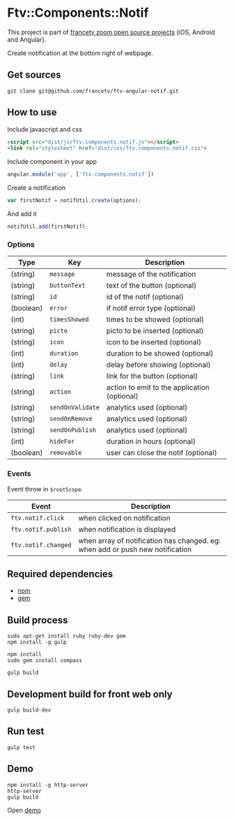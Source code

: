# Ftv::Components::Notif

This project is part of [francetv zoom open source projects](https://github.com/francetv/zoom-public) (iOS, Android and Angular).

Create notification at the bottom right of webpage.

## Get sources

```
git clone git@github.com/francetv/ftv-angular-notif.git
```

## How to use

Include javascript and css

```html
<script src="dist/js/ftv.components.notif.js"></script>
<link rel="stylesheet" href="dist/css/ftv.components.notif.css">
```

Include component in your app

```js
angular.module('app', ['ftv.components.notif'])
```

Create a notification 

```js
var firstNotif = notifUtil.create(options);
```

And add it

```js
notifUtil.add(firstNotif);
```

### Options
| Type        | Key                 | Description
|------------ |---------------------|-------------------------------------------
| (string)    | `message`           | message of the notification
| (string)    | `buttonText`        | text of the button (optional)
| (string)    | `id`                | id of the notif (optional)
| (boolean)   | `error`             | if notif error type (optional)
| (int)       | `timesShowed`       | times to be showed (optional)
| (string)    | `picto`             | picto to be inserted (optional)
| (string)    | `icon`              | icon to be inserted (optional)
| (int)       | `duration`          | duration to be showed (optional)
| (int)       | `delay`             | delay before showing (optional)
| (string)    | `link`              | link for the button (optional)
| (string)    | `action`            | action to emit to the application (optional)
| (string)    | `sendOnValidate`    | analytics used (optional)
| (string)    | `sendOnRemove`      | analytics used (optional)
| (string)    | `sendOnPublish`     | analytics used (optional)
| (int)       | `hideFor`           | duration in hours (optional)
| (boolean)   | `removable`         | user can close the notif (optional)

### Events

Event throw in `$rootScope`.

| Event               | Description
|---------------------|-------------------------------------------------------
| `ftv.notif.click`   | when clicked on notification
| `ftv.notif.publish` | when notification is displayed
| `ftv.notif.changed` | when array of notification has changed. eg: when add or push new notification

## Required dependencies

- [npm](https://nodejs.org/)
- [gem](https://rubygems.org/)

## Build process

```
sudo apt-get install ruby ruby-dev gem
npm install -g gulp

npm install
sudo gem install compass

gulp build
```

## Development build for front web only

```
gulp build-dev
```

## Run test

```
gulp test
```

## Demo

```
npm install -g http-server
http-server
gulp build
```

Open [demo](http://127.0.0.1:8080/demo.html)

